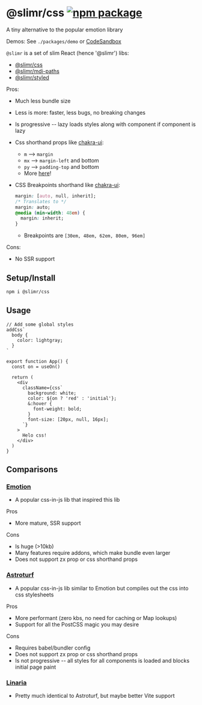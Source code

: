 # @slimr/css [![npm package](https://img.shields.io/npm/v/@slimr/css.svg?style=flat-square)](https://npmjs.org/package/@slimr/css)

A tiny alternative to the popular emotion library

Demos: See `./packages/demo` or [CodeSandbox](https://codesandbox.io/s/64r9px?file=/src/App.tsx)

`@slimr` is a set of slim React (hence '@slimr') libs:

- [@slimr/css](https://www.npmjs.com/package/@slimr/css)
- [@slimr/mdi-paths](https://www.npmjs.com/package/@slimr/mdi-paths)
- [@slimr/styled](https://www.npmjs.com/package/@slimr/styled)

Pros:

- Much less bundle size
- Less is more: faster, less bugs, no breaking changes
- Is progressive -- lazy loads styles along with component if component is lazy
- Css shorthand props like [chakra-ui](https://chakra-ui.com/docs/styled-system/style-props):
  - `m` --> `margin`
  - `mx` --> `margin-left` and bottom
  - `py` --> `padding-top` and bottom
  - More [here](https://github.com/bdombro/slimr/blob/65bf012086760b7e481a4064f3be8aea6a098b91/packages/css/src/index.ts#L73)!
- CSS Breakpoints shorthand like [chakra-ui](https://chakra-ui.com/docs/styled-system/responsive-styles):

  ```css
  margin: [auto, null, inherit];
  /* Translates to */
  margin: auto;
  @media (min-width: 48em) {
    margin: inherit;
  }
  ```

  - Breakpoints are `[30em, 48em, 62em, 80em, 96em]`

Cons:

- No SSR support

## Setup/Install

```bash
npm i @slimr/css
```

## Usage

```tsx
// Add some global styles
addCss`
  body {
    color: lightgray;
  }
`

export function App() {
  const on = useOn()

  return (
    <div
      className={css`
        background: white;
        color: ${on ? 'red' : 'initial'};
        &:hover {
          font-weight: bold;
        }
        font-size: [20px, null, 16px];
      `}
    >
      Helo css!
    </div>
  )
}
```

## Comparisons

### [Emotion](https://emotion.sh/docs/introduction)

- A popular css-in-js lib that inspired this lib

Pros

- More mature, SSR support

Cons

- Is huge (>10kb)
- Many features require addons, which make bundle even larger
- Does not support zx prop or css shorthand props

### [Astroturf](https://astroturfcss.github.io/astroturf/)

- A popular css-in-js lib similar to Emotion but compiles out the css into css stylesheets

Pros

- More performant (zero kbs, no need for caching or Map lookups)
- Support for all the PostCSS magic you may desire

Cons

- Requires babel/bundler config
- Does not support zx prop or css shorthand props
- Is not progressive -- all styles for all components is loaded and blocks initial page paint

### [Linaria](https://linaria.dev/)

- Pretty much identical to Astroturf, but maybe better Vite support
